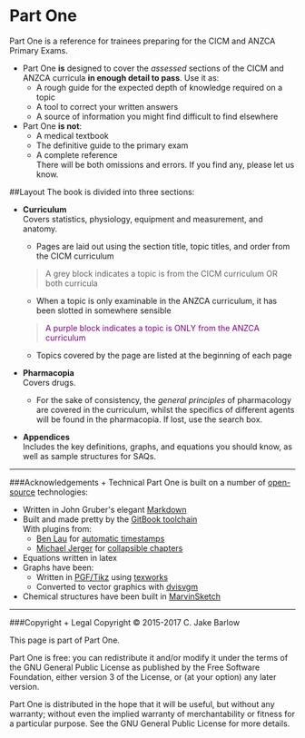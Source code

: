# Part One

Part One is a reference for trainees preparing for the CICM and ANZCA Primary Exams.
* Part One **is** designed to cover the *assessed* sections of the CICM and ANZCA curricula **in enough detail to pass**. Use it as:
    * A rough guide for the expected depth of knowledge required on a topic
    * A tool to correct your written answers
    * A source of information you might find difficult to find elsewhere
* Part One **is not**:
    * A medical textbook
    * The definitive guide to the primary exam  
    * A complete reference  
    There will be both omissions and errors. If you find any, please let us know.
    

##Layout
The book is divided into three sections:
* **Curriculum**  
Covers statistics, physiology, equipment and measurement, and anatomy.
    * Pages are laid out using the section title, topic titles, and order from the CICM curriculum  
    > A grey block indicates a topic is from the CICM curriculum OR both curricula
    * When a topic is only examinable in the ANZCA curriculum, it has been slotted in somewhere sensible
    > <p style="color:purple";>A purple block indicates a topic is ONLY from the ANZCA curriculum</p>
    * Topics covered by the page are listed at the beginning of each page



        
* **Pharmacopia**  
Covers drugs.
    * For the sake of consistency, the *general principles* of pharmacology are covered in the curriculum, whilst the specifics of different agents will be found in the pharmacopia. If lost, use the search box.

    
* **Appendices**  
Includes the key definitions, graphs, and equations you should know, as well as sample structures for SAQs.

---

###Acknowledgements + Technical
Part One is built on a number of [open-source](https://opensource.org/) technologies:
* Written in John Gruber's elegant [Markdown](https://daringfireball.net/projects/markdown/)
* Built and made pretty by the [GitBook toolchain](https://toolchain.gitbook.com/)    
With plugins from:
    * [Ben Lau](https://github.com/L3au) for [automatic timestamps](https://github.com/L3au/gitbook-plugin-git-author)
    * [Michael Jerger](https://github.com/jerger) for [collapsible chapters](https://github.com/DomainDrivenArchitecture/gitbook-plugin-expandable-chapters)
* Equations written in latex
* Graphs have been:
    * Written in [PGF/Tikz](https://ctan.org/pkg/pgf) using [texworks](https://www.tug.org/texworks/)
    * Converted to vector graphics with [dvisvgm](http://dvisvgm.bplaced.net/)
* Chemical structures have been built in [MarvinSketch](https://www.chemaxon.com/products/marvin/marvinsketch/)

---

###Copyright + Legal
Copyright © 2015-2017 C. Jake Barlow

This page is part of Part One.

Part One is free: you can redistribute it and/or modify it under the terms of the GNU General Public License as published by the Free Software Foundation, either version 3 of the License, or (at your option) any later version.

Part One is distributed in the hope that it will be useful, but without any warranty; without even the implied warranty of merchantability or fitness for a particular purpose.  See the GNU General Public License for more details.

